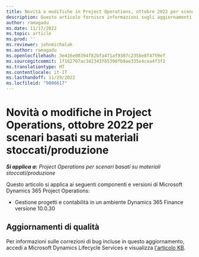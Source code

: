 ```yaml
---
title: Novità o modifiche in Project Operations, ottobre 2022 per scenari basati su materiali stoccati/produzione
description: Questo articolo fornisce informazioni sugli aggiornamenti di qualità disponibili nella versione di ottobre 2022 di Microsoft Dynamics 365 Project Operations per scenari basati su produzione/materiali non stoccati.
author: ramagadu
ms.date: 11/17/2022
ms.topic: article
ms.prod: ''
ms.reviewer: johnmichalak
ms.author: ramagadu
ms.openlocfilehash: 3e416e00394f82bfa471af9307c235be8f4759ef
ms.sourcegitcommit: 1f162707ac342343fb5390fb9ae335e4cea4f3f2
ms.translationtype: HT
ms.contentlocale: it-IT
ms.lasthandoff: 11/29/2022
ms.locfileid: "9806617"
---
```

# <a name="whats-new-or-changed-in-project-operations-october-2022-for-stockedproduction-based-scenarios"></a>Novità o modifiche in Project Operations, ottobre 2022 per scenari basati su materiali stoccati/produzione

_**Si applica a:** Project Operations per scenari basati su materiali stoccati/produzione_

Questo articolo si applica ai seguenti componenti e versioni di Microsoft Dynamics 365 Project Operations:

- Gestione progetti e contabilità in un ambiente Dynamics 365 Finance versione 10.0.30

## <a name="quality-updates"></a>Aggiornamenti di qualità

Per informazioni sulle correzioni di bug incluse in questo aggiornamento, accedi a Microsoft Dynamics Lifecycle Services e visualizza [l'articolo KB](https://fix.lcs.dynamics.com/Issue/Details?bugId=745468).